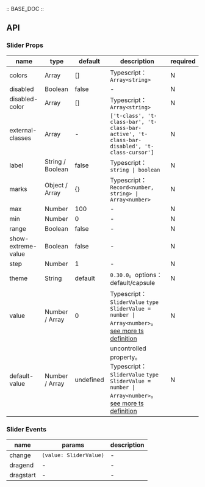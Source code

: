 :: BASE_DOC ::

## API
### Slider Props

name | type | default | description | required
-- | -- | -- | -- | --
colors | Array | [] | Typescript：`Array<string>` | N
disabled | Boolean | false | \- | N
disabled-color | Array | [] | Typescript：`Array<string>` | N
external-classes | Array | - | `['t-class', 't-class-bar', 't-class-bar-active', 't-class-bar-disabled', 't-class-cursor']` | N
label | String / Boolean | false | Typescript：`string \| boolean` | N
marks | Object / Array | {} | Typescript：`Record<number, string> \| Array<number>` | N
max | Number | 100 | \- | N
min | Number | 0 | \- | N
range | Boolean | false | \- | N
show-extreme-value | Boolean | false | \- | N
step | Number | 1 | \- | N
theme | String | default | `0.30.0`。options：default/capsule | N
value | Number / Array | 0 | Typescript：`SliderValue` `type SliderValue = number \| Array<number>`。[see more ts definition](https://github.com/Tencent/tdesign-miniprogram/tree/develop/src/slider/type.ts) | N
default-value | Number / Array | undefined | uncontrolled property。Typescript：`SliderValue` `type SliderValue = number \| Array<number>`。[see more ts definition](https://github.com/Tencent/tdesign-miniprogram/tree/develop/src/slider/type.ts) | N

### Slider Events

name | params | description
-- | -- | --
change | `(value: SliderValue)` | \-
dragend | \- | \-
dragstart | \- | \-
